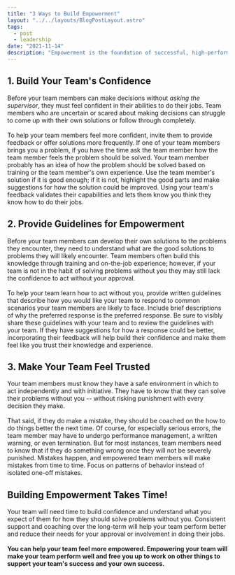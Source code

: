 ```yaml
---
title: "3 Ways to Build Empowerment"
layout: "../../layouts/BlogPostLayout.astro"
tags:
  - post
  - leadership
date: "2021-11-14"
description: "Empowerment is the foundation of successful, high-performing teams. Empowered team members successfully solve problems independently and with intiative. Build your team's empowerment through building confidence, providing guidelines, and making your team feel trusted."
---
```

## 1. Build Your Team's Confidence

Before your team members can make decisions without *asking the supervisor*, they must feel confident in their abilities to do their jobs. Team members who are uncertain or scared about making decisions can struggle to come up with their own solutions or follow through completely.\
\
To help your team members feel more confident, invite them to provide feedback or offer solutions more frequently. If one of your team members brings you a problem, if you have the time ask the team member how the team member feels the problem should be solved. Your team member probably has an idea of how the problem should be solved based on training or the team member's own experience. Use the team member's solution if it is good enough; if it is not, highlight the good parts and make suggestions for how the solution could be improved. Using your team's feedback validates their capabilities and lets them know you think they know how to do their jobs.

## 2. Provide Guidelines for Empowerment

Before your team members can develop their own solutions to the problems they encounter, they need to understand what are the good solutions to problems they will likely encounter. Team members often build this knowledge through training and on-the-job experience; however, if your team is not in the habit of solving problems without you they may still lack the confidence to act without your approval.\
\
To help your team learn how to act without you, provide written guidelines that describe how you would like your team to respond to common scenarios your team members are likely to face. Include brief descriptions of why the preferred response is the preferred response. Be sure to visibly share these guidelines with your team and to review the guidelines with your team. If they have suggestions for how a response could be better, incorporating their feedback will help build their confidence and make them feel like you trust their knowledge and experience.

## 3. Make Your Team Feel Trusted

Your team members must know they have a safe environment in which to act independently and with initiative. They have to know that they can solve their problems without you -- without risking punishment with every decision they make.\
\
That said, if they do make a mistake, they should be coached on the how to do things better the next time. Of course, for especially serious errors, the team member may have to undergo performance management, a written warning, or even termination. But for most instances, team members need to know that if they do something wrong once they will not be severely punished. Mistakes happen, and empowered team members will make mistakes from time to time. Focus on patterns of behavior instead of isolated one-off mistakes.

## Building Empowerment Takes Time!

Your team will need time to build confidence and understand what you expect of them for how they should solve problems without you. Consistent support and coaching over the long-term will help your team perform better and reduce their needs for your approval or involvement in doing their jobs.\
\
**You can help your team feel more empowered. Empowering your team will make your team perform well and free you up to work on other things to support your team's success and your own success.**